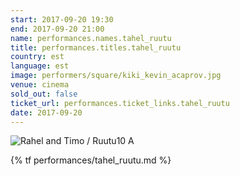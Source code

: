 ```yaml
---
start: 2017-09-20 19:30
end: 2017-09-20 21:00
name: performances.names.tahel_ruutu
title: performances.titles.tahel_ruutu
country: est
language: est
image: performers/square/kiki_kevin_acaprov.jpg
venue: cinema
sold_out: false
ticket_url: performances.ticket_links.tahel_ruutu
date: 2017-09-20
---
```


<picture>
    <source media="(min-width: 1200px)" srcset="{% asset performers/wide/kiki_kevin_acaprov.jpg @path %}">
    <source media="(min-width: 768px)" srcset="{% asset performers/wide/kiki_kevin_acaprov.jpg @path %}">
    <img src="{% asset performers/square/kiki_kevin_acaprov.jpg @path %}" alt="Rahel and Timo / Ruutu10 A">
</picture>

{% tf performances/tahel_ruutu.md %}
